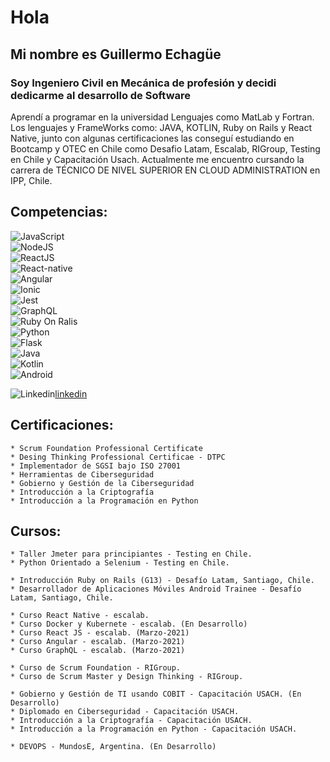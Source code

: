 # Hola

## Mi nombre es Guillermo Echagüe

### Soy Ingeniero Civil en Mecánica de profesión y decidi dedicarme al desarrollo de Software

<p>Aprendí a programar en la universidad Lenguajes como MatLab y Fortran. Los lenguajes y FrameWorks como: JAVA, KOTLIN, Ruby on Rails y React Native, junto con algunas certificaciones las conseguí estudiando en Bootcamp y OTEC en Chile como Desafio Latam, Escalab, RIGroup, Testing en Chile y Capacitación Usach. Actualmente me encuentro cursando la carrera de TÉCNICO DE NIVEL SUPERIOR EN CLOUD ADMINISTRATION en IPP, Chile.</p>

## Competencias:

![JavaScript](https://img.shields.io/badge/JavaScript-F7DF1E?style=for-the-badge&logo=javascript&logoColor=black)</br>
![NodeJS](https://img.shields.io/badge/Node.js-43853D?style=for-the-badge&logo=node.js&logoColor=white)</br>
![ReactJS](https://img.shields.io/badge/React-20232A?style=for-the-badge&logo=react&logoColor=61DAFB)</br>
![React-native](https://img.shields.io/badge/React_Native-20232A?style=for-the-badge&logo=react&logoColor=61DAFBB)</br>
![Angular](https://img.shields.io/badge/Angular-DD0031?style=for-the-badge&logo=angular&logoColor=white)</br>
![Ionic](https://img.shields.io/badge/ionic-0078D4?style=for-the-badge&logo=ionic&logoColor=white&labelColor=3880FF)</br>
![Jest](https://img.shields.io/badge/jest-E6162D?style=for-the-badge&logo=jest&logoColor=white&labelColor=C21325)</br>
![GraphQL](https://img.shields.io/badge/GraphQL-FF0089?style=for-the-badge&logo=graphql&logoColor=white&labelColor=E10098)</br>
![Ruby On Ralis](https://img.shields.io/badge/Ruby_on_Rails-CC0000?style=for-the-badge&logo=ruby-on-rails&logoColor=white)</br>
![Python](https://img.shields.io/badge/Python-3776AB?style=for-the-badge&logo=python&logoColor=white)</br>
![Flask](https://img.shields.io/badge/Flask-000000?style=for-the-badge&logo=flask&logoColor=white)</br>
![Java](https://img.shields.io/badge/Java-ED8B00?style=for-the-badge&logo=java&logoColor=white)</br>
![Kotlin](https://img.shields.io/badge/Kotlin-0095D5?&style=for-the-badge&logo=kotlin&logoColor=white)</br>
![Android](https://img.shields.io/badge/Android-3DDC84?style=for-the-badge&logo=android&logoColor=white)</br>

![Linkedin](https://img.shields.io/badge/LinkedIn-0077B5?style=for-the-badge&logo=linkedin&logoColor=white)[linkedin](https://www.linkedin.com/in/guillermo-echag%C3%BCe-arriaza-a198b2192/)</br> 

## Certificaciones:

~~~
* Scrum Foundation Professional Certificate 
* Desing Thinking Professional Certificae - DTPC
* Implementador de SGSI bajo ISO 27001
* Herramientas de Ciberseguridad
* Gobierno y Gestión de la Ciberseguridad
* Introducción a la Criptografía
* Introducción a la Programación en Python
~~~

## Cursos:

~~~
* Taller Jmeter para principiantes - Testing en Chile.
* Python Orientado a Selenium - Testing en Chile. 

* Introducción Ruby on Rails (G13) - Desafío Latam, Santiago, Chile.
* Desarrollador de Aplicaciones Móviles Android Trainee - Desafío Latam, Santiago, Chile.

* Curso React Native - escalab.
* Curso Docker y Kubernete - escalab. (En Desarrollo)
* Curso React JS - escalab. (Marzo-2021)
* Curso Angular - escalab. (Marzo-2021)
* Curso GraphQL - escalab. (Marzo-2021)

* Curso de Scrum Foundation - RIGroup. 
* Curso de Scrum Master y Design Thinking - RIGroup. 

* Gobierno y Gestión de TI usando COBIT - Capacitación USACH. (En Desarrollo)
* Diplomado en Ciberseguridad - Capacitación USACH.
* Introducción a la Criptografía - Capacitación USACH.
* Introducción a la Programación en Python - Capacitación USACH.

* DEVOPS - MundosE, Argentina. (En Desarrollo)
~~~

